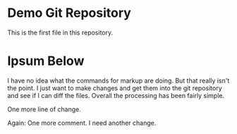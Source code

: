 # Demo Git Repository

This is the first file in this repository.

# Ipsum Below

I have no idea what the commands for markup are doing. But that really isn't the point. I just want to make changes and get them into the git repository and see if I can diff the files. Overall the processing has been fairly simple.

One more line of change.

Again: One more comment. I need another change.